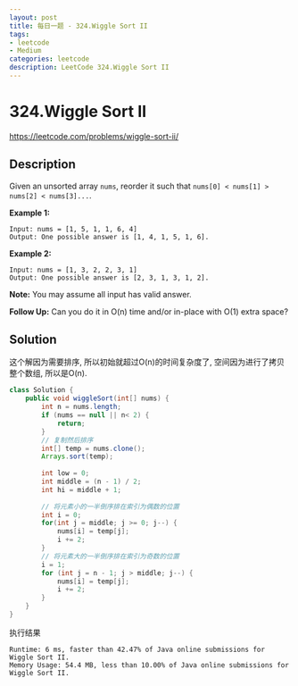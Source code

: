 ```yaml
---
layout: post
title: 每日一题 - 324.Wiggle Sort II
tags:
- leetcode
- Medium
categories: leetcode
description: LeetCode 324.Wiggle Sort II
---
```


# 324.Wiggle Sort II

https://leetcode.com/problems/wiggle-sort-ii/



## Description

Given an unsorted array `nums`, reorder it such that `nums[0] < nums[1] > nums[2] < nums[3]...`.

**Example 1:**

```
Input: nums = [1, 5, 1, 1, 6, 4]
Output: One possible answer is [1, 4, 1, 5, 1, 6].
```

**Example 2:**

```
Input: nums = [1, 3, 2, 2, 3, 1]
Output: One possible answer is [2, 3, 1, 3, 1, 2].
```

**Note:**
You may assume all input has valid answer.

**Follow Up:**
Can you do it in O(n) time and/or in-place with O(1) extra space?



## Solution 

这个解因为需要排序, 所以初始就超过O(n)的时间复杂度了, 空间因为进行了拷贝整个数组, 所以是O(n).

```java
class Solution {
    public void wiggleSort(int[] nums) {     
        int n = nums.length;
        if (nums == null || n< 2) {
            return;
        }
        // 复制然后排序
        int[] temp = nums.clone();        
        Arrays.sort(temp);
        
        int low = 0;
        int middle = (n - 1) / 2;
        int hi = middle + 1;
        
        // 将元素小的一半倒序排在索引为偶数的位置 
        int i = 0;
        for(int j = middle; j >= 0; j--) {
            nums[i] = temp[j];
            i += 2;
        }
        // 将元素大的一半倒序排在索引为奇数的位置
        i = 1;
        for (int j = n - 1; j > middle; j--) {
            nums[i] = temp[j];
            i += 2;
        }
    }
}
```

执行结果

```
Runtime: 6 ms, faster than 42.47% of Java online submissions for Wiggle Sort II.
Memory Usage: 54.4 MB, less than 10.00% of Java online submissions for Wiggle Sort II.
```

